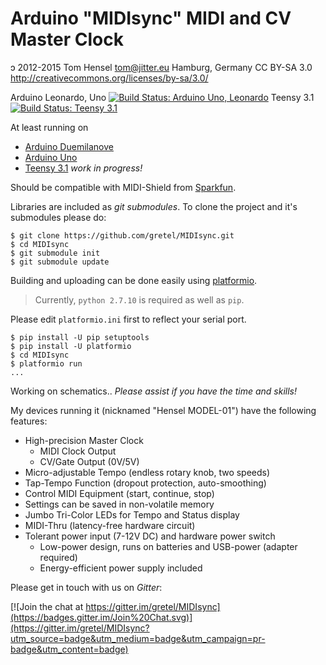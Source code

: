 Arduino "MIDIsync" MIDI and CV Master Clock
=
ɔ 2012-2015 Tom Hensel <tom@jitter.eu> Hamburg, Germany
CC BY-SA 3.0 http://creativecommons.org/licenses/by-sa/3.0/

Arduino Leonardo, Uno [![Build Status: Arduino Uno, Leonardo](https://travis-ci.org/gretel/MIDIsync.svg)](https://travis-ci.org/gretel/MIDIsync)
Teensy 3.1 [![Build Status: Teensy 3.1](https://travis-ci.org/gretel/MIDIsync.svg?branch=teensy31)](https://travis-ci.org/gretel/MIDIsync)

At least running on
- [Arduino Duemilanove](http://arduino.cc/en/Main/arduinoBoardDuemilanove)
- [Arduino Uno](http://arduino.cc/en/Main/arduinoBoardUno)
- [Teensy 3.1](https://www.pjrc.com/store/teensy31.html) *work in progress!*

Should be compatible with MIDI-Shield from [Sparkfun](https://www.sparkfun.com/products/9595).

Libraries are included as *git submodules*. To clone the project and it's submodules please do:

```shell
$ git clone https://github.com/gretel/MIDIsync.git
$ cd MIDIsync
$ git submodule init
$ git submodule update
```

Building and uploading can be done easily using [platformio](http://platformio.org).

> Currently, `python 2.7.10` is required as well as `pip`.

Please edit `platformio.ini` first to reflect your serial port.

```shell
$ pip install -U pip setuptools
$ pip install -U platformio
$ cd MIDIsync
$ platformio run
...
```

Working on schematics.. _Please assist if you have the time and skills!_

My devices running it (nicknamed "Hensel MODEL-01") have the following features:

- High-precision Master Clock
	- MIDI Clock Output
	- CV/Gate Output (0V/5V)
- Micro-adjustable Tempo (endless rotary knob, two speeds)
- Tap-Tempo Function (dropout protection, auto-smoothing)
- Control MIDI Equipment (start, continue, stop)
- Settings can be saved in non-volatile memory
- Jumbo Tri-Color LEDs for Tempo and Status display
- MIDI-Thru (latency-free hardware circuit)
- Tolerant power input (7-12V DC) and hardware power switch
	- Low-power design, runs on batteries and USB-power (adapter required)
	- Energy-efficient power supply included

Please get in touch with us on *Gitter*:

[![Join the chat at https://gitter.im/gretel/MIDIsync](https://badges.gitter.im/Join%20Chat.svg)](https://gitter.im/gretel/MIDIsync?utm_source=badge&utm_medium=badge&utm_campaign=pr-badge&utm_content=badge)

